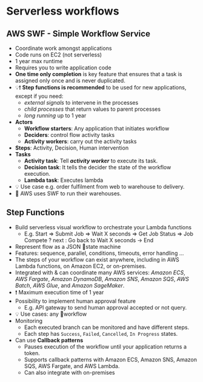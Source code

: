 # Serverless workflows

## AWS SWF - Simple Workflow Service

- Coordinate work amongst applications
- Code runs on EC2 (not serverless)
- 1 year max runtime
- Requires you to write application code
- **One time only completion** is key feature that ensures that a task is assigned only once and is never duplicated.
- 💡❗ **Step functions is recommended** to be used for new applications, except if you need:
  - *external signals* to intervene in the processes
  - *child processes* that return values to parent processes
  - *long running* up to 1 year
- **Actors**
  - **Workflow starters**: Any application that initiates workflow
  - **Deciders**: control flow activity tasks
  - **Activity workers**: carry out the activity tasks
- **Steps**: Activity, Decision, Human intervention
- **Tasks**
  - **Activity task**: Tell ***activity worker*** to execute its task.
  - **Decision task**: It tells the decider the state of the workflow execution.
  - **Lambda task**: Executes lambda
- 💡 Use case e.g. order fulfilment from web to warehouse to delivery.
- 🤗 AWS uses SWF to run their warehouses.

## Step Functions

- Build serverless visual workflow to orchestrate your Lambda functions
  - E.g. Start => Submit Job => Wait X seconds => Get Job Status => Job Compete ? next : Go back to Wait X seconds -> End
- Represent flow as a JSON 📝state machine
- Features: sequence, parallel, conditions, timeouts, error handling ...
- The steps of your workflow can exist anywhere, including in AWS Lambda functions, on Amazon EC2, or on-premises.
- Integrated with & can coordinate many AWS services: *Amazon ECS*, *AWS Fargate*, *Amazon DynamoDB*, *Amazon SNS*, *Amazon SQS*, *AWS Batch*, *AWS Glue*, and *Amazon SageMaker*.
- ❗ Maximum execution time of 1 year
- Possibility to implement human approval feature
  - E.g. API gateway to send human approval accepted or not query.
- 💡 Use cases: any 📝workflow
- Monitoring
  - Each executed branch can be monitored and have different steps.
  - Each step has `Success`, `Failed`, `Cancelled`, `In Progress` states.
- Can use **Callback patterns**
  - Pauses execution of the workflow until your application returns a token.
  - Supports callback patterns with Amazon ECS, Amazon SNS, Amazon SQS, AWS Fargate, and AWS Lambda.
  - Can also integrate with on-premises
